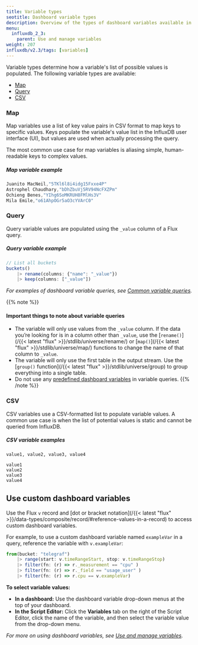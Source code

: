 ```yaml
---
title: Variable types
seotitle: Dashboard variable types
description: Overview of the types of dashboard variables available in InfluxDB
menu:
  influxdb_2_3:
    parent: Use and manage variables
weight: 207
influxdb/v2.3/tags: [variables]
---
```


Variable types determine how a variable's list of possible values is populated.
The following variable types are available:

- [Map](#map)
- [Query](#query)
- [CSV](#csv)

### Map
Map variables use a list of key value pairs in CSV format to map keys to specific values.
Keys populate the variable's value list in the InfluxDB user interface (UI), but
values are used when actually processing the query.

The most common use case for map variables is aliasing simple, human-readable keys
to complex values.

##### Map variable example
```js
Juanito MacNeil,"5TKl6l8i4idg15Fxxe4P"
Astrophel Chaudhary,"bDhZbuVj5RV94NcFXZPm"
Ochieng Benes,"YIhg6SoMKRUH8FMlHs3V"
Mila Emile,"o61AhpOGr5aO3cYVArC0"
```

### Query
Query variable values are populated using the `_value` column of a Flux query.

##### Query variable example
```js
// List all buckets
buckets()
    |> rename(columns: {"name": "_value"})
    |> keep(columns: ["_value"])
```

_For examples of dashboard variable queries, see [Common variable queries](/influxdb/v2.3/visualize-data/variables/common-variables)._

{{% note %}}
#### Important things to note about variable queries
- The variable will only use values from the `_value` column.
  If the data you’re looking for is in a column other than `_value`, use the
  [`rename()`](/{{< latest "flux" >}}/stdlib/universe/rename/) or
  [`map()`](/{{< latest "flux" >}}/stdlib/universe/map/) functions
  to change the name of that column to `_value`.
- The variable will only use the first table in the output stream.
  Use the [`group()` function](/{{< latest "flux" >}}/stdlib/universe/group)
  to group everything into a single table.
- Do not use any [predefined dashboard variables](/influxdb/v2.3/visualize-data/variables/#predefined-dashboard-variables) in variable queries.
{{% /note %}}

### CSV
CSV variables use a CSV-formatted list to populate variable values.
A common use case is when the list of potential values is static and cannot be
queried from InfluxDB.

##### CSV variable examples
```
value1, value2, value3, value4
```
```
value1
value2
value3
value4
```

## Use custom dashboard variables

Use the Flux `v` record and [dot or bracket notation](/{{< latest "flux" >}}/data-types/composite/record/#reference-values-in-a-record) to access custom dashboard variables. 

For example, to use a custom dashboard variable named `exampleVar` in a query,
reference the variable with `v.exampleVar`:

```js
from(bucket: "telegraf")
    |> range(start: v.timeRangeStart, stop: v.timeRangeStop)
    |> filter(fn: (r) => r._measurement == "cpu" )
    |> filter(fn: (r) => r._field == "usage_user" )
    |> filter(fn: (r) => r.cpu == v.exampleVar)  
```

**To select variable values:**

- **In a dashboard:** Use the dashboard variable drop-down menus at the top of your dashboard.
- **In the Script Editor:** Click the **Variables** tab on the right of the Script Editor, click the name of the variable, and then select the variable value from the drop-down menu.

_For more on using dashboard variables, see [Use and manage variables](/influxdb/v2.3/visualize-data/variables/)._
